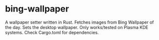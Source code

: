 # bing-wallpaper
A wallpaper setter written in Rust.
Fetches images from Bing Wallpaper of the day.
Sets the desktop wallpaper.
Only works/tested on Plasma KDE systems.
Check Cargo.toml for dependencies.
